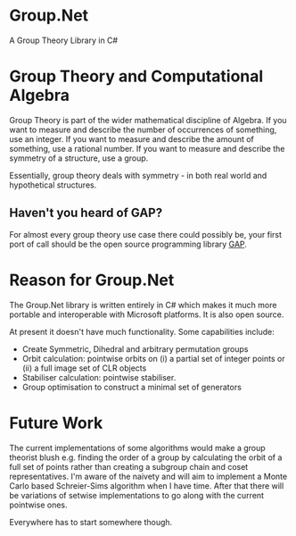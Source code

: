 Group.Net
=========

A Group Theory Library in C#

Group Theory and Computational Algebra
====================================

Group Theory is part of the wider mathematical discipline of Algebra. If you want to measure and describe the number of occurrences of something, use an integer. If you want to measure and describe the amount of something, use a rational number. If you want to measure and describe the symmetry of a structure, use a group.

Essentially, group theory deals with symmetry - in both real world and hypothetical structures.

Haven't you heard of GAP?
-------------------------

For almost every group theory use case there could possibly be, your first port of call should be the open source programming library <a href="http://www.gap-system.org/">GAP</a>.

Reason for Group.Net
====================

The Group.Net library is written entirely in C# which makes it much more portable and interoperable with Microsoft platforms. It is also open source.

At present it doesn't have much functionality. Some capabilities include:

 - Create Symmetric, Dihedral and arbitrary permutation groups
 - Orbit calculation: pointwise orbits on (i) a partial set of integer points or (ii) a full image set of CLR objects
 - Stabiliser calculation: pointwise stabiliser.
 - Group optimisation to construct a minimal set of generators

Future Work
===========

The current implementations of some algorithms would make a group theorist blush e.g. finding the order of a group by calculating the orbit of a full set of points rather than creating a subgroup chain and coset representatives. I'm aware of the naivety and will aim to implement a Monte Carlo based Schreier-Sims algorithm when I have time. After that there will be variations of setwise implementations to go along with the current pointwise ones.

Everywhere has to start somewhere though.
